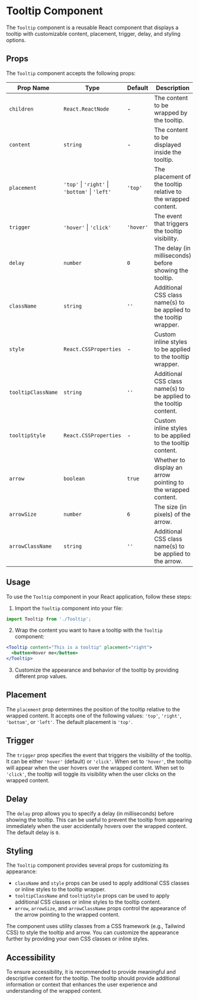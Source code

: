 # Tooltip Component

The `Tooltip` component is a reusable React component that displays a tooltip with customizable content, placement, trigger, delay, and styling options.

## Props

The `Tooltip` component accepts the following props:

| Prop Name         | Type                                       | Default   | Description                                                                                  |
|-------------------|-------------------------------------------|-----------|----------------------------------------------------------------------------------------------|
| `children`        | `React.ReactNode`                          | -         | The content to be wrapped by the tooltip.                                                    |
| `content`         | `string`                                   | -         | The content to be displayed inside the tooltip.                                              |
| `placement`       | `'top'` \| `'right'` \| `'bottom'` \| `'left'` | `'top'`   | The placement of the tooltip relative to the wrapped content.                                |
| `trigger`         | `'hover'` \| `'click'`                       | `'hover'` | The event that triggers the tooltip visibility.                                              |
| `delay`           | `number`                                   | `0`       | The delay (in milliseconds) before showing the tooltip.                                      |
| `className`       | `string`                                   | `''`      | Additional CSS class name(s) to be applied to the tooltip wrapper.                           |
| `style`           | `React.CSSProperties`                       | -         | Custom inline styles to be applied to the tooltip wrapper.                                   |
| `tooltipClassName` | `string`                                   | `''`      | Additional CSS class name(s) to be applied to the tooltip content.                           |
| `tooltipStyle`    | `React.CSSProperties`                       | -         | Custom inline styles to be applied to the tooltip content.                                   |
| `arrow`           | `boolean`                                  | `true`    | Whether to display an arrow pointing to the wrapped content.                                 |
| `arrowSize`       | `number`                                   | `6`       | The size (in pixels) of the arrow.                                                           |
| `arrowClassName`  | `string`                                   | `''`      | Additional CSS class name(s) to be applied to the arrow.                                     |

## Usage

To use the `Tooltip` component in your React application, follow these steps:

1. Import the `Tooltip` component into your file:

```jsx
import Tooltip from './Tooltip';
```

2. Wrap the content you want to have a tooltip with the `Tooltip` component:

```jsx
<Tooltip content="This is a tooltip" placement="right">
  <button>Hover me</button>
</Tooltip>
```

3. Customize the appearance and behavior of the tooltip by providing different prop values.

## Placement

The `placement` prop determines the position of the tooltip relative to the wrapped content. It accepts one of the following values: `'top'`, `'right'`, `'bottom'`, or `'left'`. The default placement is `'top'`.

## Trigger

The `trigger` prop specifies the event that triggers the visibility of the tooltip. It can be either `'hover'` (default) or `'click'`. When set to `'hover'`, the tooltip will appear when the user hovers over the wrapped content. When set to `'click'`, the tooltip will toggle its visibility when the user clicks on the wrapped content.

## Delay

The `delay` prop allows you to specify a delay (in milliseconds) before showing the tooltip. This can be useful to prevent the tooltip from appearing immediately when the user accidentally hovers over the wrapped content. The default delay is `0`.

## Styling

The `Tooltip` component provides several props for customizing its appearance:

- `className` and `style` props can be used to apply additional CSS classes or inline styles to the tooltip wrapper.
- `tooltipClassName` and `tooltipStyle` props can be used to apply additional CSS classes or inline styles to the tooltip content.
- `arrow`, `arrowSize`, and `arrowClassName` props control the appearance of the arrow pointing to the wrapped content.

The component uses utility classes from a CSS framework (e.g., Tailwind CSS) to style the tooltip and arrow. You can customize the appearance further by providing your own CSS classes or inline styles.

## Accessibility

To ensure accessibility, it is recommended to provide meaningful and descriptive content for the tooltip. The tooltip should provide additional information or context that enhances the user experience and understanding of the wrapped content.